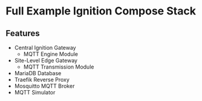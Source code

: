 # Full Example Ignition Compose Stack

## Features

* Central Ignition Gateway
  * MQTT Engine Module
* Site-Level Edge Gateway
  * MQTT Transmission Module
* MariaDB Database
* Traefik Reverse Proxy
* Mosquitto MQTT Broker
* MQTT Simulator